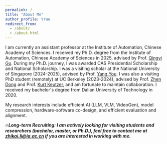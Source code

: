 ```yaml
---
permalink: /
title: "About Me"
author_profile: true
redirect_from: 
  - /about/
  - /about.html
---
```


I am currently an assistant professor at the Institute of Automation, Chinese Academy of Sciences. I received my Ph.D. degree from the Institute of Automation, Chinese Academy of Sciences in 2025, advised by Prof. [Qingyi Gu](https://people.ucas.ac.cn/~0046676). 
During my Ph.D. journey, I was awarded CAS Presidential Scholarship and National Scholarship.
I was a visiting scholar at the National University of Singapore (2024-2025), advised by Prof. [Yang You](https://www.comp.nus.edu.sg/~youy/).
I was also a visiting PhD student (remotely) at UC Berkeley (2023-2024), advised by Prof. [Zhen Dong](https://dong-zhen.com/) and Prof. [Kurt Keutzer](https://scholar.google.com/citations?user=ID9QePIAAAAJ), and am fortunate to maintain collaboration.  I received my bachelor's degree from Dalian University of Technology in 2020.

My research interests include efficient AI (LLM, VLM, VideoGen), model compression, hardware-software co-design, and efficient evaluation and alignment. 

🔥***Long-term Recruiting: I am actively looking for visiting students and researchers (bachelor, master, or Ph.D.), feel free to contact me at zhikai.li@ia.ac.cn if you are interested in working with me.***